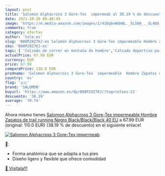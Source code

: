 ```yaml
---
layout: post
title: 'Salomon Alphacross 3 Gore-Tex  impermeab al 38.19 % de descuento'
date: 2021-10-20 09:48:49
image: 'https://m.media-amazon.com/images/I/41OqbnWdmNL._SL500_._SL400_.jpg'
comments: true
category: ofertas
author: 'tole.es'
slug: 'B08P29Z7KJ-es Salomon Alphacross 3 Gore-Tex impermeable Hombre Zapatos...'
sku: 'B08P29Z7KJ-es'
tags: [ 'Calzado de correr en montaña de hombre','Calzado deportivo para hombre','Calzados de running para hombre','Zapatillas y calzado deportivo para hombre','Zapatos','Zapatos para hombre','Zapatos y complementos','salomon','zapatos', ]
actualPrice: 67.99 EUR
currency: EUR
price: 67.99
comparePrice: 110.0 EUR
prodname: 'Salomon Alphacross 3 Gore-Tex  impermeable  Hombre Zapatos de trail running  Negro  Black/Black/Black   40 EU'
country: 'es'
flag: '🇪🇸'
brand: 'SALOMON'
buyurl: 'https://www.amazon.es/dp/B08P29Z7KJ/?tag=tolees-21'
descuento: '38.19'
average: '70.74'
---
```


Ahora mismo tienes [Salomon Alphacross 3 Gore-Tex  impermeable  Hombre Zapatos de trail running  Negro  Black/Black/Black   40 EU](https://www.amazon.es/dp/B08P29Z7KJ/?tag=tolees-21) a 67.99 EUR (original: 110.0 EUR) (38.19 %  de descuento) en el siguiente enlace!

[![Salomon Alphacross 3 Gore-Tex  impermeab](https://m.media-amazon.com/images/I/41OqbnWdmNL._SL500_._SL400_.jpg)](https://www.amazon.es/dp/B08P29Z7KJ/?tag=tolees-21)

🔎:

- Forma anatómica que se adapta a tus pies
- Diseño ligero y flexible que ofrece comodidad

[🛒 Visítala!!!](https://www.amazon.es/dp/B08P29Z7KJ/?tag=tolees-21)

